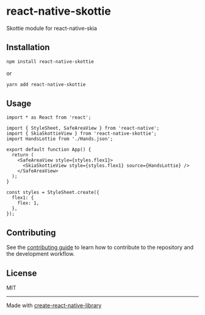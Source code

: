 # react-native-skottie

Skottie module for react-native-skia

## Installation

```sh
npm install react-native-skottie
```

or

```sh
yarn add react-native-skottie
```

## Usage

```tsx
import * as React from 'react';

import { StyleSheet, SafeAreaView } from 'react-native';
import { SkiaSkottieView } from 'react-native-skottie';
import HandsLottie from './Hands.json';

export default function App() {
  return (
    <SafeAreaView style={styles.flex1}>
      <SkiaSkottieView style={styles.flex1} source={HandsLottie} />
    </SafeAreaView>
  );
}

const styles = StyleSheet.create({
  flex1: {
    flex: 1,
  },
});
```

## Contributing

See the [contributing guide](CONTRIBUTING.md) to learn how to contribute to the repository and the development workflow.

## License

MIT

---

Made with [create-react-native-library](https://github.com/callstack/react-native-builder-bob)

